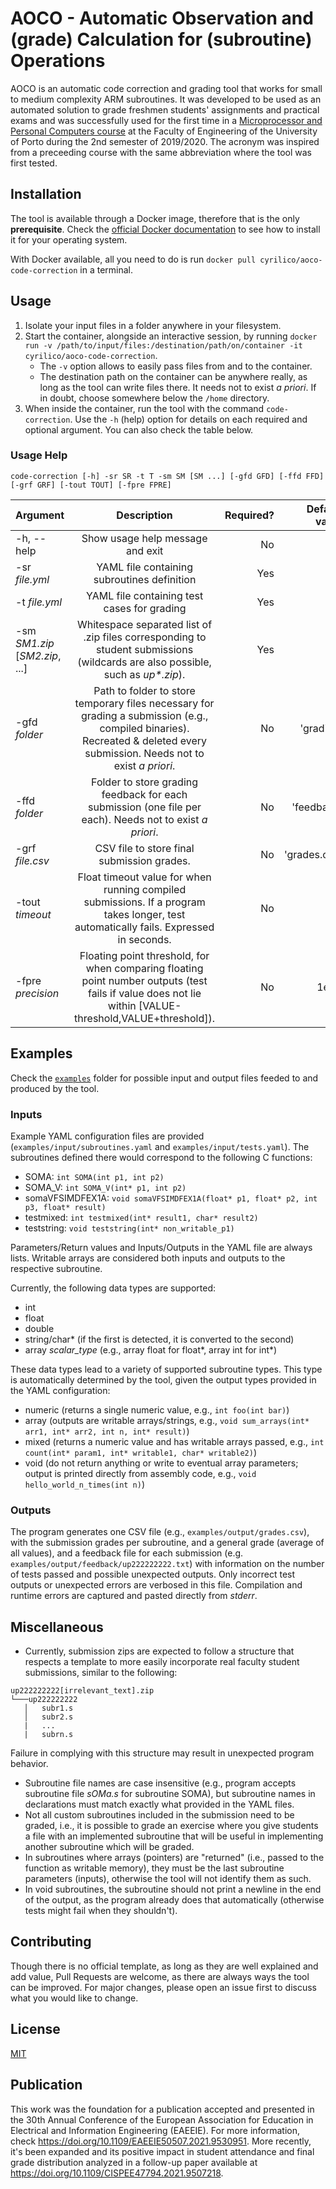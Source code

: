 # AOCO - Automatic Observation and (grade) Calculation for (subroutine) Operations

AOCO is an automatic code correction and grading tool that works for small to medium complexity ARM subroutines.
It was developed to be used as an automated solution to grade freshmen students' assignments and practical exams and was successfully used for the first time in a [Microprocessor and Personal Computers course](https://sigarra.up.pt/feup/en/UCURR_GERAL.FICHA_UC_VIEW?pv_ocorrencia_id=436431) at the Faculty of Engineering of the University of Porto during the 2nd semester of 2019/2020.
The acronym was inspired from a preceeding course with the same abbreviation where the tool was first tested.

## Installation

The tool is available through a Docker image, therefore that is the only **prerequisite**. Check the [official Docker documentation](https://docs.docker.com/get-docker/) to see how to install it for your operating system.

With Docker available, all you need to do is run `docker pull cyrilico/aoco-code-correction` in a terminal.

## Usage
1. Isolate your input files in a folder anywhere in your filesystem.
2. Start the container, alongside an interactive session, by running `docker run -v /path/to/input/files:/destination/path/on/container -it cyrilico/aoco-code-correction`.
    - The `-v` option allows to easily pass files from and to the container.
    - The destination path on the container can be anywhere really, as long as the tool can write files there. It needs not to exist *a priori*. If in doubt, choose somewhere below the `/home` directory.
3. When inside the container, run the tool with the command `code-correction`. Use the `-h` (help) option for details on each required and optional argument. You can also check the table below.

### Usage Help
`code-correction [-h] -sr SR -t T -sm SM [SM ...] [-gfd GFD] [-ffd FFD] [-grf GRF] [-tout TOUT] [-fpre FPRE]`

| Argument      | Description   | Required?  | Default value
| ------------- |:-------------:| ----------:|-----:|
| -h, --help      | Show usage help message and exit | No | -
| -sr *file.yml*      | YAML file containing subroutines definition      |   Yes | -
| -t *file.yml* | YAML file containing test cases for grading  | Yes | -
| -sm *SM1.zip* [*SM2.zip*, ...] | Whitespace separated list of .zip files corresponding to student submissions (wildcards are also possible, such as *up\*.zip*). | Yes | -
|  -gfd *folder* | Path to folder to store temporary files necessary for grading a submission (e.g., compiled binaries). Recreated & deleted every submission. Needs not to exist *a priori*. | No | 'grading'
|  -ffd *folder* | Folder to store grading feedback for each submission (one file per each). Needs not to exist *a priori*. | No | 'feedback'
|  -grf *file.csv* | CSV file to store final submission grades. | No | 'grades.csv'
| -tout *timeout* | Float timeout value for when running compiled submissions. If a program takes longer, test automatically fails. Expressed in seconds. | No | 2
| -fpre *precision* | Floating point threshold, for when comparing floating point number outputs (test fails if value does not lie within [VALUE-                   threshold,VALUE+threshold]). | No | 1e-6

## Examples
Check the [`examples`](https://github.com/cyrilico/aoco-code-correction/tree/master/examples) folder for possible input and output files feeded to and produced by the tool.

### Inputs
Example YAML configuration files are provided (`examples/input/subroutines.yaml` and `examples/input/tests.yaml`). The subroutines defined there would correspond to the following C functions:
- SOMA: `int SOMA(int p1, int p2)`
- SOMA_V: `int SOMA_V(int* p1, int p2)`
- somaVFSIMDFEX1A: `void somaVFSIMDFEX1A(float* p1, float* p2, int p3, float* result)`
- testmixed: `int testmixed(int* result1, char* result2)`
- teststring: `void teststring(int* non_writable_p1)`

Parameters/Return values and Inputs/Outputs in the YAML file are always lists. Writable arrays are considered both inputs and outputs to the respective subroutine.

Currently, the following data types are supported:
- int
- float
- double
- string/char* (if the first is detected, it is converted to the second)
- array *scalar_type* (e.g., array float for float*, array int for int*) 

These data types lead to a variety of supported subroutine types. This type is automatically determined by the tool, given the output types provided in the YAML configuration:
- numeric (returns a single numeric value, e.g., `int foo(int bar)`)
- array (outputs are writable arrays/strings, e.g., `void sum_arrays(int* arr1, int* arr2, int n, int* result)`)
- mixed (returns a numeric value and has writable arrays passed, e.g., `int count(int* param1, int* writable1, char* writable2)`)
- void (do not return anything or write to eventual array parameters; output is printed directly from assembly code, e.g., `void hello_world_n_times(int n)`)

### Outputs
The program generates one CSV file (e.g., `examples/output/grades.csv`), with the submission grades per subroutine, and a general grade (average of all values), and a feedback file for each submission (e.g. `examples/output/feedback/up222222222.txt`) with information on the number of tests passed and possible unexpected outputs.
Only incorrect test outputs or unexpected errors are verbosed in this file.
Compilation and runtime errors are captured and pasted directly from *stderr*.

## Miscellaneous
- Currently, submission zips are expected to follow a structure that respects a template to more easily incorporate real faculty student submissions, similar to the following:
```
up222222222[irrelevant_text].zip
└───up222222222
   │   subr1.s
   │   subr2.s
   |   ...
   |   subrn.s
```
Failure in complying with this structure may result in unexpected program behavior.

- Subroutine file names are case insensitive (e.g., program accepts subroutine file *sOMa.s* for subroutine SOMA), but subroutine names in declarations must match exactly what provided in the YAML files.
- Not all custom subroutines included in the submission need to be graded, i.e., it is possible to grade an exercise where you give students a file with an implemented subroutine that will be useful in implementing another subroutine which will be graded.
- In subroutines where arrays (pointers) are "returned" (i.e., passed to the function as writable memory), they must be the last subroutine parameters (inputs), otherwise the tool will not identify them as such.
- In void subroutines, the subroutine should not print a newline in the end of the output, as the program already does that automatically (otherwise tests might fail when they shouldn't).

## Contributing
Though there is no official template, as long as they are well explained and add value, Pull Requests are welcome, as there are always ways the tool can be improved. For major changes, please open an issue first to discuss what you would like to change.

## License
[MIT](https://choosealicense.com/licenses/mit/)

## Publication
This work was the foundation for a publication accepted and presented in the 30th Annual Conference of the European Association for Education in Electrical and Information Engineering (EAEEIE). For more information, check https://doi.org/10.1109/EAEEIE50507.2021.9530951.
More recently, it's been expanded and its positive impact in student attendance and final grade distribution analyzed in a follow-up paper available at https://doi.org/10.1109/CISPEE47794.2021.9507218.
